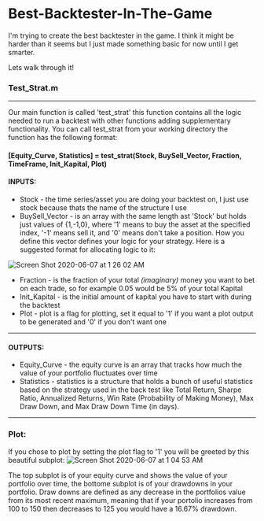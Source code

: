 # Best-Backtester-In-The-Game
I'm trying to create the best backtester in the game. I think it might be harder than it seems but I just made something basic for now until I get smarter.

Lets walk through it!


### Test_Strat.m
____________________________________________________________________________________________________________________________
Our main function is called 'test_strat' this function contains all the logic needed to run a backtest with other functions adding supplementary functionality.
You can call test_strat from your working directory the function has the following format:
#### [Equity_Curve, Statistics] = test_strat(Stock, BuySell_Vector, Fraction, TimeFrame, Init_Kapital, Plot)

#### INPUTS:
* Stock - the time series/asset you are doing your backtest on, I just use stock because thats the name of the structure I use
* BuySell_Vector - is an array with the same length ast 'Stock' but holds just values of {1,-1,0}, where '1' means to buy the asset at the specified index, '-1' means sell it, and '0' means don't take a position. How you define this vector defines your logic for your strategy. Here is a suggested format for allocating logic to it:

![Screen Shot 2020-06-07 at 1 26 02 AM](https://user-images.githubusercontent.com/29047827/83961100-f68bbf80-a85d-11ea-82f4-737f8c50ca60.png)

* Fraction - is the fraction of your total *(imaginary)* money you want to bet on each trade, so for example 0.05 would be 5% of your total Kapital
* Init_Kapital - is the initial amount of kapital you have to start with during the backtest
* Plot - plot is a flag for plotting, set it equal to '1' if you want a plot output to be generated and '0' if you don't want one
____________________________________________________________________________________________________________________________
#### OUTPUTS:
* Equity_Curve - the equity curve is an array that tracks how much the value of your portfolio fluctuates over time
* Statistics - statistics is a structure that holds a bunch of useful statistics based on the strategy used in the back test like Total Return, Sharpe Ratio, Annualized Returns, Win Rate (Probability of Making Money), Max Draw Down, and Max Draw Down Time (in days).
____________________________________________________________________________________________________________________________
### Plot:

If you chose to plot by setting the plot flag to '1' you will be greeted by this beautiful  subplot:
![Screen Shot 2020-06-07 at 1 04 53 AM](https://user-images.githubusercontent.com/29047827/83960816-153c8700-a85b-11ea-8d8c-90f2c082e16b.png)

The top subplot is of your equity curve and shows the value of your portfolio over time, the bottome subplot is of your drawdowns in your portfolio. Draw downs are defined as any decrease in the portfolios value from its most recent maximum, meaning that if your portolio increases from 100 to 150 then decreases to 125 you would have a 16.67% drawdown.








